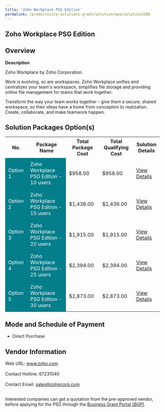 ```yaml
---
title: 'Zoho Workplace PSG Edition'
permalink: /productivity-solutions-grant/solutionrepo/solution2580
---
```


## Zoho Workplace PSG Edition

## Overview

**Description**

Zoho Workplace by Zoho Corporation.

Work is evolving, so are workspaces. Zoho Workplace unifies and centralizes your team's workspace, simplifies file storage and providing online file management for teams that work together.

Transform the way your team works together - give them a secure, shared workspace, so their ideas have a home from conception to realization. Create, collaborate, and make teamwork happen.

## Solution Packages Option(s)

<table>
<tr>
<th><b>No.</b></th>
<th><b>Package Name</b></th>
<th><b>Total Package Cost</b></th>
<th><b>Total Qualifying Cost</b></th>
<th><b>Solution Details</b></th>
</tr>
<tr>
<td style='padding: 10px; background-color: #037E8A; color: #FFFFFF;'>Option 1</td>
<td style='padding: 10px; background-color: #037E8A; color: #FFFFFF;'>Zoho Workplace PSG Edition - 10 users</td>
<td style='padding: 10px;'>$958.00</td>
<td style='padding: 10px;'>$958.00</td>
<td style='padding: 10px;'><a href='https://www.gobusiness.gov.sg/images/psg/Zoho_Corporation_20200674_Desensitised_Annex_3_Part_1.pdf' target='_blank'>View Details</a></td>
</tr>
<tr>
<td style='padding: 10px; background-color: #037E8A; color: #FFFFFF;'>Option 2</td>
<td style='padding: 10px; background-color: #037E8A; color: #FFFFFF;'>Zoho Workplace PSG Edition - 15 users</td>
<td style='padding: 10px;'>$1,436.00</td>
<td style='padding: 10px;'>$1,436.00</td>
<td style='padding: 10px;'><a href='https://www.gobusiness.gov.sg/images/psg/Zoho_Corporation_20200674_Desensitised_Annex_3_Part_2.pdf' target='_blank'>View Details</a></td>
</tr>
<tr>
<td style='padding: 10px; background-color: #037E8A; color: #FFFFFF;'>Option 3</td>
<td style='padding: 10px; background-color: #037E8A; color: #FFFFFF;'>Zoho Workplace PSG Edition - 20 users</td>
<td style='padding: 10px;'>$1,915.00</td>
<td style='padding: 10px;'>$1,915.00</td>
<td style='padding: 10px;'><a href='https://www.gobusiness.gov.sg/images/psg/Zoho_Corporation_20200674_Desensitised_Annex_3_Part_3.pdf' target='_blank'>View Details</a></td>
</tr>
<tr>
<td style='padding: 10px; background-color: #037E8A; color: #FFFFFF;'>Option 4</td>
<td style='padding: 10px; background-color: #037E8A; color: #FFFFFF;'>Zoho Workplace PSG Edition - 25 users</td>
<td style='padding: 10px;'>$2,394.00</td>
<td style='padding: 10px;'>$2,394.00</td>
<td style='padding: 10px;'><a href='https://www.gobusiness.gov.sg/images/psg/Zoho_Corporation_20200674_Desensitised_Annex_3_Part_4.pdf' target='_blank'>View Details</a></td>
</tr>
<tr>
<td style='padding: 10px; background-color: #037E8A; color: #FFFFFF;'>Option 5</td>
<td style='padding: 10px; background-color: #037E8A; color: #FFFFFF;'>Zoho Workplace PSG Edition - 30 users</td>
<td style='padding: 10px;'>$2,873.00</td>
<td style='padding: 10px;'>$2,873.00</td>
<td style='padding: 10px;'><a href='https://www.gobusiness.gov.sg/images/psg/Zoho_Corporation_20200674_Desensitised_Annex_3_Part_5.pdf' target='_blank'>View Details</a></td>
</tr>
</table>

## Mode and Schedule of Payment

 - Direct Purchase

## Vendor Information

 Web URL: www.zoho.com <br><br>Contact Hotline: 67231040 <br><br>Contact Email: sales@zohocorp.com <br><br>

Interested companies can get a quotation from the pre-approved vendor, before applying for the PSG through the <a href='https://www.businessgrants.gov.sg/' target='_blank' rel='noopener'>Business Grant Portal (BGP)</a>.

<script src="/jquery/resize-tables.js"></script>
